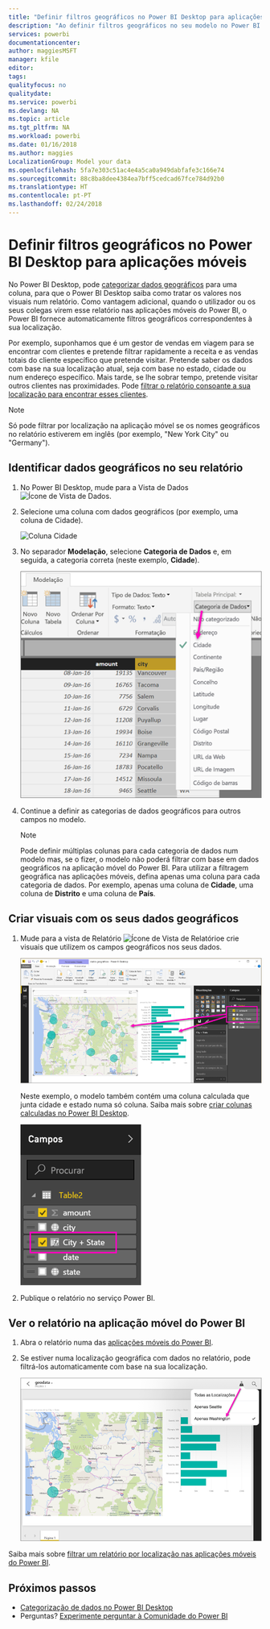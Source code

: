 ```yaml
---
title: "Definir filtros geográficos no Power BI Desktop para aplicações móveis"
description: "Ao definir filtros geográficos no seu modelo no Power BI Desktop, pode filtrar dados na sua localização automaticamente nas aplicações móveis do Power BI."
services: powerbi
documentationcenter: 
author: maggiesMSFT
manager: kfile
editor: 
tags: 
qualityfocus: no
qualitydate: 
ms.service: powerbi
ms.devlang: NA
ms.topic: article
ms.tgt_pltfrm: NA
ms.workload: powerbi
ms.date: 01/16/2018
ms.author: maggies
LocalizationGroup: Model your data
ms.openlocfilehash: 5fa7e303c51ac4e4a5ca0a949dabfafe3c166e74
ms.sourcegitcommit: 88c8ba8dee4384ea7bff5cedcad67fce784d92b0
ms.translationtype: HT
ms.contentlocale: pt-PT
ms.lasthandoff: 02/24/2018
---
```

# <a name="set-geographic-filters-in-power-bi-desktop-for-the-mobile-apps"></a>Definir filtros geográficos no Power BI Desktop para aplicações móveis
No Power BI Desktop, pode [categorizar dados geográficos](desktop-data-categorization.md) para uma coluna, para que o Power BI Desktop saiba como tratar os valores nos visuais num relatório. Como vantagem adicional, quando o utilizador ou os seus colegas virem esse relatório nas aplicações móveis do Power BI, o Power BI fornece automaticamente filtros geográficos correspondentes à sua localização. 

Por exemplo, suponhamos que é um gestor de vendas em viagem para se encontrar com clientes e pretende filtrar rapidamente a receita e as vendas totais do cliente específico que pretende visitar. Pretende saber os dados com base na sua localização atual, seja com base no estado, cidade ou num endereço específico. Mais tarde, se lhe sobrar tempo, pretende visitar outros clientes nas proximidades. Pode [filtrar o relatório consoante a sua localização para encontrar esses clientes](mobile-apps-geographic-filtering.md).

> [!NOTE]
> Só pode filtrar por localização na aplicação móvel se os nomes geográficos no relatório estiverem em inglês (por exemplo, "New York City" ou "Germany").
> 
> 

## <a name="identify-geographic-data-in-your-report"></a>Identificar dados geográficos no seu relatório
1. No Power BI Desktop, mude para a Vista de Dados ![Ícone de Vista de Dados](media/desktop-mobile-geofiltering/pbi_desktop_data_icon.png).
2. Selecione uma coluna com dados geográficos (por exemplo, uma coluna de Cidade).
   
    ![Coluna Cidade](media/desktop-mobile-geofiltering/power-bi-desktop-geo-column.png)
3. No separador **Modelação**, selecione **Categoria de Dados** e, em seguida, a categoria correta (neste exemplo, **Cidade**).
   
    ![Caixa Categoria de dados](media/desktop-mobile-geofiltering/power-bi-desktop-geo-category.png)
4. Continue a definir as categorias de dados geográficos para outros campos no modelo. 
   
   > [!NOTE]
   > Pode definir múltiplas colunas para cada categoria de dados num modelo mas, se o fizer, o modelo não poderá filtrar com base em dados geográficos na aplicação móvel do Power BI. Para utilizar a filtragem geográfica nas aplicações móveis, defina apenas uma coluna para cada categoria de dados. Por exemplo, apenas uma coluna de **Cidade**, uma coluna de **Distrito** e uma coluna de **País**. 
   > 
   > 

## <a name="create-visuals-with-your-geographic-data"></a>Criar visuais com os seus dados geográficos
1. Mude para a vista de Relatório ![Ícone de Vista de Relatório](media/desktop-mobile-geofiltering/power-bi-desktop-report-icon.png)e crie visuais que utilizem os campos geográficos nos seus dados. 
   
    ![Relatório com mapa](media/desktop-mobile-geofiltering/power-bi-desktop-geo-report.png)
   
    Neste exemplo, o modelo também contém uma coluna calculada que junta cidade e estado numa só coluna. Saiba mais sobre [criar colunas calculadas no Power BI Desktop](desktop-calculated-columns.md).
   
    ![Campo Cidade + Estado](media/desktop-mobile-geofiltering/power-bi-desktop-city-state-column.png)
2. Publique o relatório no serviço Power BI.

## <a name="view-the-report-in-power-bi-mobile-app"></a>Ver o relatório na aplicação móvel do Power BI
1. Abra o relatório numa das [aplicações móveis do Power BI](mobile-apps-for-mobile-devices.md).
2. Se estiver numa localização geográfica com dados no relatório, pode filtrá-los automaticamente com base na sua localização.
   
    ![Filtragem geográfica na aplicação móvel](media/desktop-mobile-geofiltering/power-bi-mobile-geo-map-set-filter.png)

Saiba mais sobre [filtrar um relatório por localização nas aplicações móveis do Power BI](mobile-apps-geographic-filtering.md).

## <a name="next-steps"></a>Próximos passos
* [Categorização de dados no Power BI Desktop](desktop-data-categorization.md)  
* Perguntas? [Experimente perguntar à Comunidade do Power BI](http://community.powerbi.com/)

